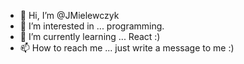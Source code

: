 - 👋 Hi, I’m @JMielewczyk
- 👀 I’m interested in ... programming.
- 🌱 I’m currently learning ... React :)
- 📫 How to reach me ... just write a message to me :)

<!---
JMielewczyk/JMielewczyk is a ✨ special ✨ repository because its `README.md` (this file) appears on your GitHub profile.
You can click the Preview link to take a look at your changes.
--->
